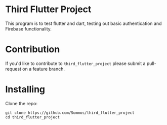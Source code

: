 # Third Flutter Project

This program is to test flutter and dart, testing out basic authentication and Firebase functionality.

# Contribution 

If you'd like to contribute to `third_flutter_project` please submit a pull-request on a feature branch.

# Installing

Clone the repo:

    git clone https://github.com/Sommos/third_flutter_project
    cd third_flutter_project
